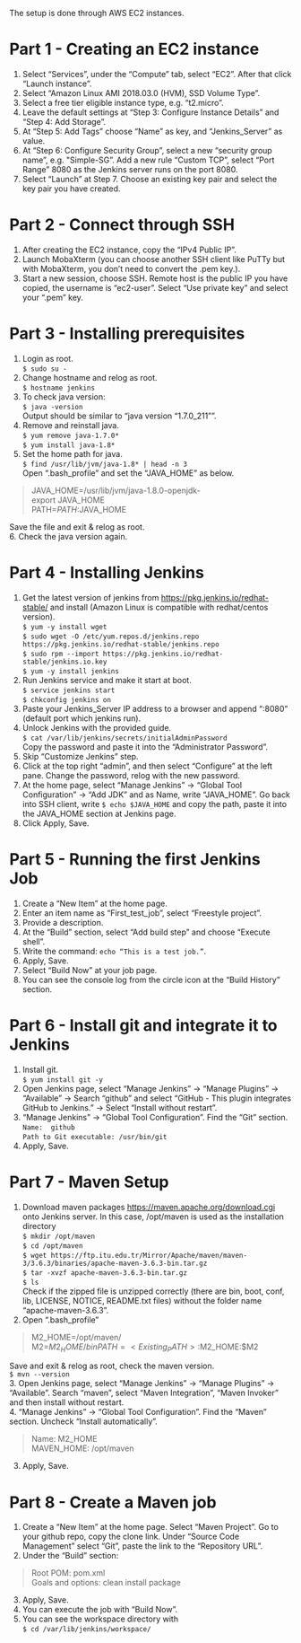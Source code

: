 The setup is done through AWS EC2 instances.  
# Part 1 - Creating an EC2 instance  
1. Select “Services”, under the “Compute” tab, select “EC2”. After that click “Launch instance”.
2. Select “Amazon Linux AMI 2018.03.0 (HVM), SSD Volume Type”.
3. Select a free tier eligible instance type, e.g. “t2.micro”.
4. Leave the default settings at “Step 3: Configure Instance Details” and “Step 4: Add Storage”.
5. At “Step 5: Add Tags” choose “Name” as key, and “Jenkins_Server” as value.
6. At “Step 6: Configure Security Group”, select a new “security group name”, e.g. "Simple-SG”. Add a new rule “Custom TCP”, select “Port Range” 8080 as the Jenkins server runs on the port 8080.
7. Select “Launch” at Step 7. Choose an existing key pair and select the key pair you have created.

# Part 2 - Connect through SSH
1. After creating the EC2 instance, copy the “IPv4 Public IP”.
2. Launch MobaXterm (you can choose another SSH client like PuTTy but with MobaXterm, you don’t need to convert the .pem key.).
3. Start a new session, choose SSH. Remote host is the public IP you have copied, the username is “ec2-user”. Select “Use private key” and select your “.pem” key.

# Part 3 - Installing prerequisites  
1. Login as root.  
`$ sudo su -`  
2. Change hostname and relog as root.  
`$ hostname jenkins`  
3. To check java version:  
`$ java -version`  
Output should be similar to “java version “1.7.0_211””.  
4. Remove and reinstall java.  
`$ yum remove java-1.7.0*`  
`$ yum install java-1.8*`
5. Set the home path for java.  
`$ find /usr/lib/jvm/java-1.8* | head -n 3`  
Open “.bash_profile” and set the “JAVA_HOME” as below.  
> JAVA_HOME=/usr/lib/jvm/java-1.8.0-openjdk-<Java version which seen in the above output>  
> export JAVA_HOME  
> PATH=$PATH:$JAVA_HOME  

Save the file and exit & relog as root.  
6. Check the java version again.  

# Part 4 - Installing Jenkins  
1. Get the latest version of jenkins from https://pkg.jenkins.io/redhat-stable/ and install (Amazon Linux is compatible with redhat/centos version).  
`$ yum -y install wget`  
`$ sudo wget -O /etc/yum.repos.d/jenkins.repo https://pkg.jenkins.io/redhat-stable/jenkins.repo`  
`$ sudo rpm --import https://pkg.jenkins.io/redhat-stable/jenkins.io.key`  
`$ yum -y install jenkins`  
2. Run Jenkins service and make it start at boot.  
`$ service jenkins start`  
`$ chkconfig jenkins on`  
3. Paste your Jenkins_Server IP address to a browser and append “:8080” (default port which jenkins run).  
4. Unlock Jenkins with the provided guide.  
`$ cat /var/lib/jenkins/secrets/initialAdminPassword`  
Copy the password and paste it into the “Administrator Password”.  
5. Skip “Customize Jenkins” step.  
6. Click at the top right “admin”, and then select “Configure” at the left pane. Change the password, relog with the new password.  
7. At the home page, select “Manage Jenkins” → “Global Tool Configuration” → “Add JDK” and as Name, write “JAVA_HOME”. Go back into SSH client, write `$ echo $JAVA_HOME` and copy the path, paste it into the JAVA_HOME section at Jenkins page.  
8. Click Apply, Save.  

# Part 5 - Running the first Jenkins Job  
1. Create a “New Item” at the home page.  
2. Enter an item name as “First_test_job”, select “Freestyle project”.  
3. Provide a description.  
4. At the “Build” section, select “Add build step” and choose “Execute shell”.  
5. Write the command: `echo “This is a test job.”`.  
6. Apply, Save.  
7. Select “Build Now” at your job page.  
8. You can see the console log from the circle icon at the “Build History” section.  

# Part 6 - Install git and integrate it to Jenkins  
1. Install git.  
`$ yum install git -y`  
2. Open Jenkins page, select “Manage Jenkins” → “Manage Plugins” → “Available” → Search “github” and select “GitHub - This plugin integrates GitHub to Jenkins.” → Select “Install without restart”.  
3. “Manage Jenkins” → “Global Tool Configuration”. Find the “Git” section.  
`Name:	github`  
`Path to Git executable: /usr/bin/git`  
4. Apply, Save.  

# Part 7 - Maven Setup  
1. Download maven packages https://maven.apache.org/download.cgi onto Jenkins server. In this case, /opt/maven is used as the installation directory  
`$ mkdir /opt/maven`  
`$ cd /opt/maven`  
`$ wget https://ftp.itu.edu.tr/Mirror/Apache/maven/maven-3/3.6.3/binaries/apache-maven-3.6.3-bin.tar.gz`  
`$ tar -xvzf apache-maven-3.6.3-bin.tar.gz`  
`$ ls`  
Check if the zipped file is unzipped correctly (there are bin, boot, conf, lib, LICENSE, NOTICE, README.txt files) without the folder name “apache-maven-3.6.3”.  
2. Open “.bash_profile”  
> M2_HOME=/opt/maven/  
> M2=$M2_HOME/bin  
> PATH=<Existing_PATH>:$M2_HOME:$M2  

Save and exit & relog as root, check the maven version.  
`$ mvn --version`  
3. Open Jenkins page, select “Manage Jenkins” → “Manage Plugins” → “Available”. Search “maven”, select “Maven Integration”, “Maven Invoker” and then install without restart.  
4. “Manage Jenkins” → “Global Tool Configuration”. Find the “Maven” section. Uncheck “Install automatically”.  
> Name: M2_HOME  
> MAVEN_HOME: /opt/maven  

3. Apply, Save.  

# Part 8 - Create a Maven job  
1. Create a “New Item” at the home page. Select “Maven Project”. Go to your github repo, copy the clone link. Under “Source Code Management” select “Git”, paste the link to the “Repository URL”.  
2. Under the “Build” section:  
> Root POM: pom.xml  
> Goals and options: clean install package  

3. Apply, Save.  
4. You can execute the job with “Build Now”.  
5. You can see the workspace directory with  
`$ cd /var/lib/jenkins/workspace/`  























